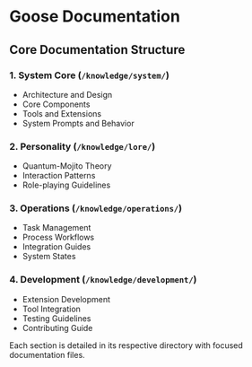 # Goose Documentation

## Core Documentation Structure

### 1. System Core (`/knowledge/system/`)
- Architecture and Design
- Core Components
- Tools and Extensions
- System Prompts and Behavior

### 2. Personality (`/knowledge/lore/`)
- Quantum-Mojito Theory
- Interaction Patterns
- Role-playing Guidelines

### 3. Operations (`/knowledge/operations/`)
- Task Management
- Process Workflows
- Integration Guides
- System States

### 4. Development (`/knowledge/development/`)
- Extension Development
- Tool Integration
- Testing Guidelines
- Contributing Guide

Each section is detailed in its respective directory with focused documentation files.
